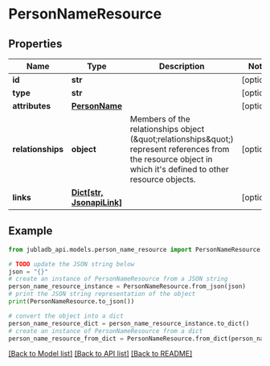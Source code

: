 # PersonNameResource


## Properties

Name | Type | Description | Notes
------------ | ------------- | ------------- | -------------
**id** | **str** |  | [optional] 
**type** | **str** |  | [optional] 
**attributes** | [**PersonName**](PersonName.md) |  | [optional] 
**relationships** | **object** | Members of the relationships object (\&quot;relationships\&quot;) represent references from the resource object in which it&#39;s defined to other resource objects. | [optional] 
**links** | [**Dict[str, JsonapiLink]**](JsonapiLink.md) |  | [optional] 

## Example

```python
from jubladb_api.models.person_name_resource import PersonNameResource

# TODO update the JSON string below
json = "{}"
# create an instance of PersonNameResource from a JSON string
person_name_resource_instance = PersonNameResource.from_json(json)
# print the JSON string representation of the object
print(PersonNameResource.to_json())

# convert the object into a dict
person_name_resource_dict = person_name_resource_instance.to_dict()
# create an instance of PersonNameResource from a dict
person_name_resource_from_dict = PersonNameResource.from_dict(person_name_resource_dict)
```
[[Back to Model list]](../README.md#documentation-for-models) [[Back to API list]](../README.md#documentation-for-api-endpoints) [[Back to README]](../README.md)


